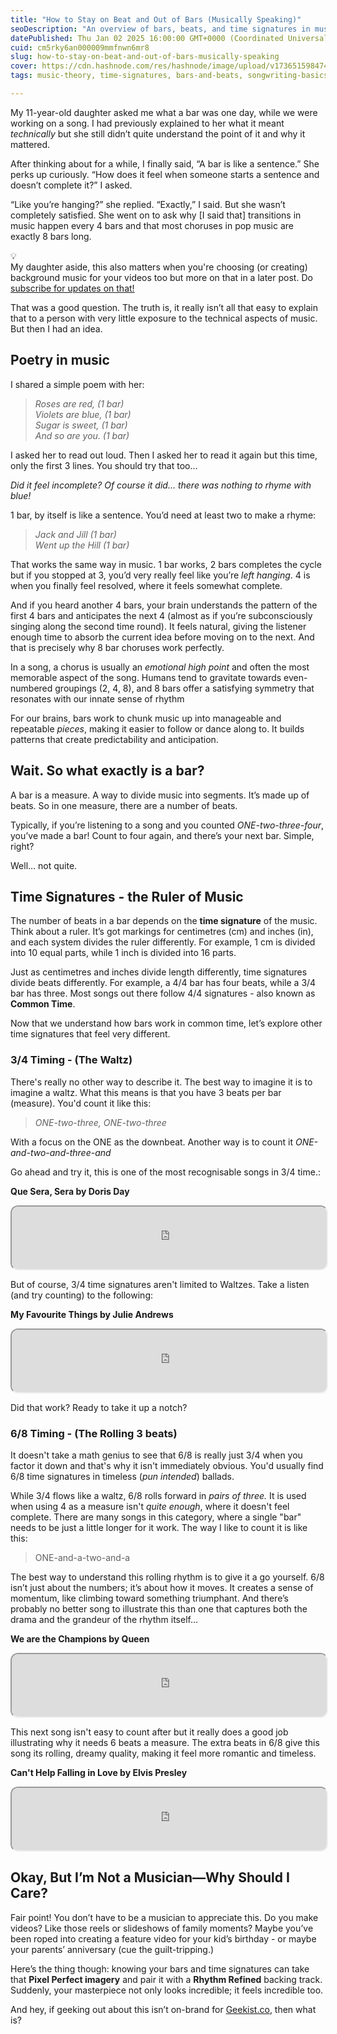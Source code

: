 ```yaml
---
title: "How to Stay on Beat and Out of Bars (Musically Speaking)"
seoDescription: "An overview of bars, beats, and time signatures in music, explaining why certain rhythms feel natural and how they structure everything from classical piece"
datePublished: Thu Jan 02 2025 16:00:00 GMT+0000 (Coordinated Universal Time)
cuid: cm5rky6an000009mmfnwn6mr8
slug: how-to-stay-on-beat-and-out-of-bars-musically-speaking
cover: https://cdn.hashnode.com/res/hashnode/image/upload/v1736515984749/5e66af15-cb68-41ae-8b8d-afe66f2c77a9.webp
tags: music-theory, time-signatures, bars-and-beats, songwriting-basics, audio-for-videos

---
```


My 11-year-old daughter asked me what a bar was one day, while we were working on a song. I had previously explained to her what it meant *technically* but she still didn’t quite understand the point of it and why it mattered.

After thinking about for a while, I finally said, “A bar is like a sentence.” She perks up curiously. “How does it feel when someone starts a sentence and doesn’t complete it?” I asked.

“Like you’re hanging?” she replied. “Exactly,” I said. But she wasn’t completely satisfied. She went on to ask why \[I said that\] transitions in music happen every 4 bars and that most choruses in pop music are exactly 8 bars long.

<div data-node-type="callout">
<div data-node-type="callout-emoji">💡</div>
<div data-node-type="callout-text">My daughter aside, this also matters when you're choosing (or creating) background music for your videos too but more on that in a later post. Do <a target="_self" rel="noopener noreferrer nofollow" href="https://geekist.co/newsletter" style="pointer-events: none">subscribe for updates on that!</a></div>
</div>

That was a good question. The truth is, it really isn’t all that easy to explain that to a person with very little exposure to the technical aspects of music. But then I had an idea.

## Poetry in music

I shared a simple poem with her:

> *Roses are red, (1 bar)  
> Violets are blue, (1 bar)  
> Sugar is sweet, (1 bar)  
> And so are you. (1 bar)*

I asked her to read out loud. Then I asked her to read it again but this time, only the first 3 lines. You should try that too…

*Did it feel incomplete? Of course it did… there was nothing to rhyme with blue!*

1 bar, by itself is like a sentence. You’d need at least two to make a rhyme:

> *Jack and Jill (1 bar)  
> Went up the Hill (1 bar)*

That works the same way in music. 1 bar works, 2 bars completes the cycle but if you stopped at 3, you’d very really feel like you’re *left* *hanging*. 4 is when you finally feel resolved, where it feels somewhat complete.

And if you heard another 4 bars, your brain understands the pattern of the first 4 bars and anticipates the next 4 (almost as if you’re subconsciously singing along the second time round). It feels natural, giving the listener enough time to absorb the current idea before moving on to the next. And that is precisely why 8 bar choruses work perfectly.

In a song, a chorus is usually an *emotional high point* and often the most memorable aspect of the song. Humans tend to gravitate towards even-numbered groupings (2, 4, 8), and 8 bars offer a satisfying symmetry that resonates with our innate sense of rhythm

For our brains, bars work to chunk music up into manageable and repeatable *pieces*, making it easier to follow or dance along to. It builds patterns that create predictability and anticipation.

## Wait. So what exactly is a bar?

A bar is a measure. A way to divide music into segments. It’s made up of beats. So in one measure, there are a number of beats.

Typically, if you’re listening to a song and you counted *ONE-two-three-four*, you’ve made a bar! Count to four again, and there’s your next bar. Simple, right?

Well… not quite.

## Time Signatures - the Ruler of Music

The number of beats in a bar depends on the **time signature** of the music. Think about a ruler. It’s got markings for centimetres (cm) and inches (in), and each system divides the ruler differently. For example, 1 cm is divided into 10 equal parts, while 1 inch is divided into 16 parts.

Just as centimetres and inches divide length differently, time signatures divide beats differently. For example, a 4/4 bar has four beats, while a 3/4 bar has three. Most songs out there follow 4/4 signatures - also known as **Common Time**.

Now that we understand how bars work in common time, let’s explore other time signatures that feel very different.

### 3/4 Timing - (The Waltz)

There's really no other way to describe it. The best way to imagine it is to imagine a waltz. What this means is that you have 3 beats per bar (measure). You'd count it like this:

> *ONE-two-three, ONE-two-three*

With a focus on the ONE as the downbeat. Another way is to count it *ONE-and-two-and-three-and*

Go ahead and try it, this is one of the most recognisable songs in 3/4 time.:  

**Que Sera, Sera by Doris Day**

<iframe style="border-radius:12px" src="https://open.spotify.com/embed/track/4Ylqc711Eq763XbTAOABu3?theme=0" width="100%" height="100"></iframe>

But of course, 3/4 time signatures aren't limited to Waltzes. Take a listen (and try counting) to the following:  

**My Favourite Things by Julie Andrews**

<iframe style="border-radius:12px" src="https://open.spotify.com/embed/track/1iCHl2R7xoEsh7CvYe5Ej0?theme=0" width="100%" height="100"></iframe>

Did that work? Ready to take it up a notch?

### 6/8 Timing - (The Rolling 3 beats)

It doesn't take a math genius to see that 6/8 is really just 3/4 when you factor it down and that's why it isn't immediately obvious. You'd usually find 6/8 time signatures in timeless (*pun intended*) ballads.

While 3/4 flows like a waltz, 6/8 rolls forward in *pairs of three.* It is used when using 4 as a measure isn't *quite enough*, where it doesn't feel complete. There are many songs in this category, where a single "bar" needs to be just a little longer for it work. The way I like to count it is like this:

> ONE-and-a-two-and-a

The best way to understand this rolling rhythm is to give it a go yourself. 6/8 isn’t just about the numbers; it’s about how it moves. It creates a sense of momentum, like climbing toward something triumphant. And there’s probably no better song to illustrate this than one that captures both the drama and the grandeur of the rhythm itself…

**We are the Champions by Queen**

<iframe style="border-radius:12px" src="https://open.spotify.com/embed/track/1lCRw5FEZ1gPDNPzy1K4zW?utm_source=generator&theme=0" width="100%" height="100"></iframe>

This next song isn't easy to count after but it really does a good job illustrating why it needs 6 beats a measure. The extra beats in 6/8 give this song its rolling, dreamy quality, making it feel more romantic and timeless.

**Can't Help Falling in Love by Elvis Presley**

<iframe style="border-radius:12px" src="https://open.spotify.com/embed/track/44AyOl4qVkzS48vBsbNXaC?utm_source=generator&theme=0" width="100%" height="100"></iframe>

## Okay, But I’m Not a Musician—Why Should I Care?

Fair point! You don’t have to be a musician to appreciate this. Do you make videos? Like those reels or slideshows of family moments? Maybe you’ve been roped into creating a feature video for your kid’s birthday - or maybe your parents’ anniversary (cue the guilt-tripping.)

Here’s the thing though: knowing your bars and time signatures can take that **Pixel Perfect imagery** and pair it with a **Rhythm Refined** backing track. Suddenly, your masterpiece not only looks incredible; it feels incredible too.  
  
And hey, if geeking out about this isn’t on-brand for [Geekist.co](http://Geekist.co), then what is?